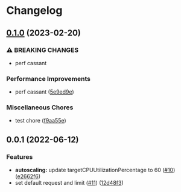 # Changelog

## [0.1.0](https://github.com/jycamier/helm-auto-release-test/compare/base-chart-3-v0.0.1...base-chart-3-v0.1.0) (2023-02-20)


### ⚠ BREAKING CHANGES

* perf cassant

### Performance Improvements

* perf cassant ([5e9ed9e](https://github.com/jycamier/helm-auto-release-test/commit/5e9ed9e512cd5cb0b282380409a5e3e28f77d36e))


### Miscellaneous Chores

* test chore ([f9aa55e](https://github.com/jycamier/helm-auto-release-test/commit/f9aa55e351f90123312317436b896b5837510c47))

## 0.0.1 (2022-06-12)


### Features

* **autoscaling:** update targetCPUUtilizationPercentage to 60 ([#10](https://github.com/jycamier/helm-auto-release-test/issues/10)) ([e2662f6](https://github.com/jycamier/helm-auto-release-test/commit/e2662f6d5efdf54a17e39fababe93de9022bf732))
* set default request and limit ([#11](https://github.com/jycamier/helm-auto-release-test/issues/11)) ([12d48f3](https://github.com/jycamier/helm-auto-release-test/commit/12d48f33090daeac9195c24974354d688be9d1df))
